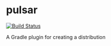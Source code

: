 # pulsar

[![Build Status](https://travis-ci.org/KyoriPowered/pulsar.svg?branch=master)](https://travis-ci.org/KyoriPowered/pulsar)

A Gradle plugin for creating a distribution
